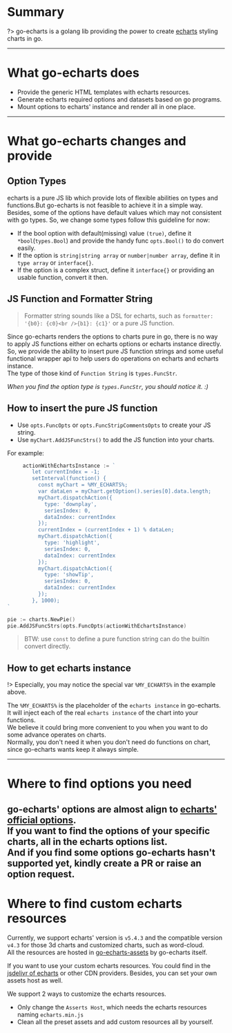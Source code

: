 # Summary

?> go-echarts is a golang lib providing the power to create [echarts](https://echarts.apache.org/) styling charts in go.

---

# What go-echarts does

- Provide the generic HTML templates with echarts resources.
- Generate echarts required options and datasets based on go programs.
- Mount options to echarts' instance and render all in one place.

---

# What go-echarts changes and provide

## Option Types

echarts is a pure JS lib which provide lots of flexible abilities on types and functions.But go-echarts
is not feasible to achieve it in a simple way.
Besides, some of the options have default values which may not consistent with go types.
So, we change some types follow this guideline for now:

- If the bool option with default(missing) value `(true)`, define it `*bool`(`types.Bool`) and provide the
  handy func `opts.Bool()` to do convert easily.
- If the option is `string|string array` or `number|number array`, define it in `type array` or `interface{}`.
- If the option is a complex struct, define it `interface{}` or providing an usable function, convert it then.

## JS Function and Formatter String

> Formatter string sounds like a DSL for echarts, such as `formatter: '{b0}: {c0}<br />{b1}: {c1}'` or a pure JS
> function.

Since go-echarts renders the options to charts pure in go,
there is no way to apply JS functions either on echarts options or echarts instance directly.  
So, we provide the ability to insert pure JS function strings
and some useful functional wrapper api to help users do operations on echarts and echarts instance.  
The type of those kind of `Function String` is `types.FuncStr`.

*When you find the option type is `types.FuncStr`, you should notice it. :)*

## How to insert the pure JS function

- Use `opts.FuncOpts` or `opts.FuncStripCommentsOpts` to create your JS string.
- Use `myChart.AddJSFuncStrs()` to add the JS function into your charts.

For example:

```go
     actionWithEchartsInstance := `
		let currentIndex = -1;
		setInterval(function() {
		  const myChart = %MY_ECHARTS%;
		  var dataLen = myChart.getOption().series[0].data.length;
		  myChart.dispatchAction({
			type: 'downplay',
			seriesIndex: 0,
			dataIndex: currentIndex
		  });
		  currentIndex = (currentIndex + 1) % dataLen;
		  myChart.dispatchAction({
			type: 'highlight',
			seriesIndex: 0,
			dataIndex: currentIndex
		  });
		  myChart.dispatchAction({
			type: 'showTip',
			seriesIndex: 0,
			dataIndex: currentIndex
		  });
		}, 1000);
`

pie := charts.NewPie()
pie.AddJSFuncStrs(opts.FuncOpts(actionWithEchartsInstance)
```

> BTW: use `const` to define a pure function string can do the builtin convert directly.

## How to get echarts instance

!> Especially, you may notice the special var `%MY_ECHARTS%` in the example above.

The `%MY_ECHARTS%` is the placeholder of the `echarts instance` in go-echarts.  
It will inject each of the real `echarts instance` of the chart into your functions.  
We believe it could bring more convenient to you when you want to do some advance operates on charts.  
Normally, you don't need it when you don't need do functions on chart, since go-echarts wants keep it always simple.

---

# Where to find options you need

go-echarts' options are almost align to [echarts' official options](https://echarts.apache.org/en/option.html#title).  
If you want to find the options of your specific charts, all in the echarts options list.  
And if you find some options go-echarts hasn't supported yet, kindly create a PR or raise an option request.
---

# Where to find custom echarts resources

Currently, we support echarts' version is `v5.4.3` and
the compatible version `v4.3` for those 3d charts and customized charts, such as word-cloud.  
All the resources are hosted in [go-echarts-assets](https://github.com/go-echarts/go-echarts-assets) by go-echarts
itself.

If you want to use your custom echarts resources.
You could find in the [jsdelivr of echarts](https://www.jsdelivr.com/package/npm/echarts) or other CDN providers.
Besides, you can set your own assets host as well.

We support 2 ways to customize the echarts resources.

- Only change the `Asserts Host`, which needs the echarts resources naming `echarts.min.js`
- Clean all the preset assets and add custom resources all by yourself.



